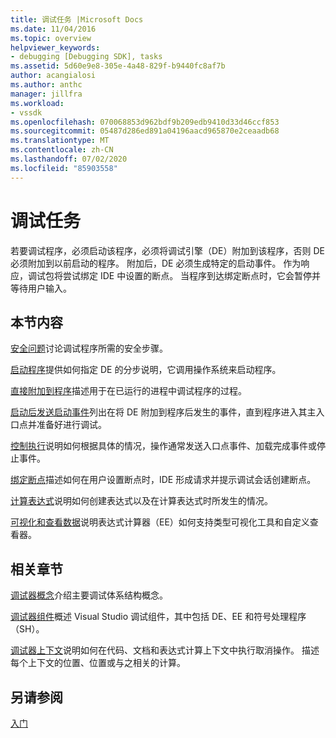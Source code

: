 ```yaml
---
title: 调试任务 |Microsoft Docs
ms.date: 11/04/2016
ms.topic: overview
helpviewer_keywords:
- debugging [Debugging SDK], tasks
ms.assetid: 5d60e9e8-305e-4a48-829f-b9440fc8af7b
author: acangialosi
ms.author: anthc
manager: jillfra
ms.workload:
- vssdk
ms.openlocfilehash: 070068853d962bdf9b209edb9410d33d46ccf853
ms.sourcegitcommit: 05487d286ed891a04196aacd965870e2ceaadb68
ms.translationtype: MT
ms.contentlocale: zh-CN
ms.lasthandoff: 07/02/2020
ms.locfileid: "85903558"
---
```

# <a name="debug-tasks"></a>调试任务
若要调试程序，必须启动该程序，必须将调试引擎（DE）附加到该程序，否则 DE 必须附加到以前启动的程序。 附加后，DE 必须生成特定的启动事件。 作为响应，调试包将尝试绑定 IDE 中设置的断点。 当程序到达绑定断点时，它会暂停并等待用户输入。

## <a name="in-this-section"></a>本节内容
 [安全问题](../../extensibility/debugger/security-issues.md)讨论调试程序所需的安全步骤。

 [启动程序](../../extensibility/debugger/launching-a-program.md)提供如何指定 DE 的分步说明，它调用操作系统来启动程序。

 [直接附加到程序](../../extensibility/debugger/attaching-directly-to-a-program.md)描述用于在已运行的进程中调试程序的过程。

 [启动后发送启动事件](../../extensibility/debugger/sending-startup-events-after-a-launch.md)列出在将 DE 附加到程序后发生的事件，直到程序进入其主入口点并准备好进行调试。

 [控制执行](../../extensibility/debugger/control-of-execution.md)说明如何根据具体的情况，操作通常发送入口点事件、加载完成事件或停止事件。

 [绑定断点](../../extensibility/debugger/binding-breakpoints.md)描述如何在用户设置断点时，IDE 形成请求并提示调试会话创建断点。

 [计算表达式](../../extensibility/debugger/evaluating-expressions.md)说明如何创建表达式以及在计算表达式时所发生的情况。

 [可视化和查看数据](../../extensibility/debugger/visualizing-and-viewing-data.md)说明表达式计算器（EE）如何支持类型可视化工具和自定义查看器。

## <a name="related-sections"></a>相关章节
 [调试器概念](../../extensibility/debugger/debugger-concepts.md)介绍主要调试体系结构概念。

 [调试器组件](../../extensibility/debugger/debugger-components.md)概述 Visual Studio 调试组件，其中包括 DE、EE 和符号处理程序（SH）。

 [调试器上下文](../../extensibility/debugger/debugger-contexts.md)说明如何在代码、文档和表达式计算上下文中执行取消操作。 描述每个上下文的位置、位置或与之相关的计算。

## <a name="see-also"></a>另请参阅
 [入门](../../extensibility/debugger/getting-started-with-debugger-extensibility.md)
